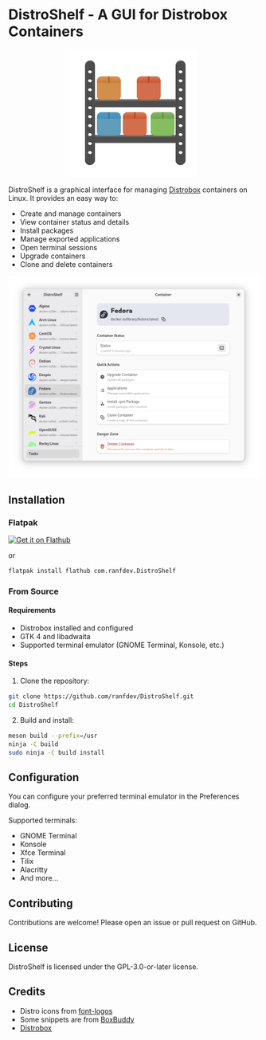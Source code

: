 # DistroShelf - A GUI for Distrobox Containers

<p align="center">
  <img src="data/icons/hicolor/scalable/apps/com.ranfdev.DistroShelf.svg" alt="Icon">
</p>

DistroShelf is a graphical interface for managing [Distrobox](https://distrobox.it/) containers on Linux. It provides an easy way to:

- Create and manage containers
- View container status and details
- Install packages
- Manage exported applications
- Open terminal sessions
- Upgrade containers
- Clone and delete containers

![Screenshot](data/screenshots/1.png)

## Installation

### Flatpak
<a href='https://flathub.org/apps/com.ranfdev.DistroShelf'>
  <img width='240' alt='Get it on Flathub' src='https://flathub.org/api/badge?locale=en'/>
</a>

or

```bash
flatpak install flathub com.ranfdev.DistroShelf
```



### From Source

#### Requirements
- Distrobox installed and configured
- GTK 4 and libadwaita
- Supported terminal emulator (GNOME Terminal, Konsole, etc.)

#### Steps
1. Clone the repository:
```bash
git clone https://github.com/ranfdev/DistroShelf.git
cd DistroShelf
```

2. Build and install:
```bash
meson build --prefix=/usr
ninja -C build
sudo ninja -C build install
```

## Configuration

You can configure your preferred terminal emulator in the Preferences dialog.

Supported terminals:
- GNOME Terminal
- Konsole
- Xfce Terminal
- Tilix
- Alacritty
- And more...

## Contributing

Contributions are welcome! Please open an issue or pull request on GitHub.

## License

DistroShelf is licensed under the GPL-3.0-or-later license.

## Credits

- Distro icons from [font-logos](https://github.com/lukas-w/font-logos)
- Some snippets are from [BoxBuddy](https://github.com/Dvlv/BoxBuddyRS)
- [Distrobox](https://distrobox.it/)
